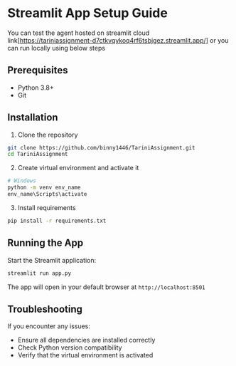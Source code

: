 # Streamlit App Setup Guide

You can test the agent hosted on streamlit cloud link[https://tariniassignment-d7ctkvqykoq4rf6tsbjgez.streamlit.app/] or you can run locally using below steps
## Prerequisites
- Python 3.8+
- Git

## Installation

1. Clone the repository
```bash
git clone https://github.com/binny1446/TariniAssignment.git
cd TariniAssignment
```

2. Create virtual environment and activate it
```bash
# Windows
python -m venv env_name
env_name\Scripts\activate
```

3. Install requirements
```bash
pip install -r requirements.txt
```

## Running the App

Start the Streamlit application:
```bash
streamlit run app.py
```

The app will open in your default browser at `http://localhost:8501`

## Troubleshooting

If you encounter any issues:
- Ensure all dependencies are installed correctly
- Check Python version compatibility
- Verify that the virtual environment is activated
